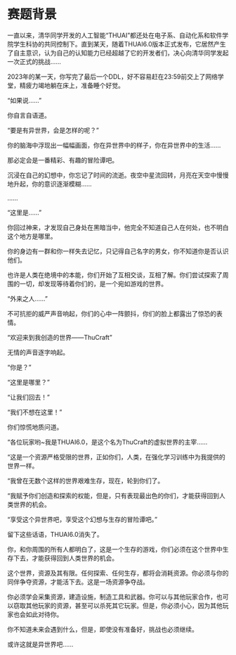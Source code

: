 # 赛题背景

一直以来，清华同学开发的人工智能“THUAI”都还处在电子系、自动化系和软件学院学生科协的共同控制下。直到某天，随着THUAI6.0版本正式发布，它居然产生了自主意识，认为自己的认知能力已经超越了它的开发者们，决心向清华同学发起一次正式的挑战……

2023年的某一天，你写完了最后一个DDL，好不容易赶在23:59前交上了网络学堂，精疲力竭地躺在床上，准备睡个好觉。

“如果说……”

你自言自语道。

“要是有异世界，会是怎样的呢？”

你的脑海中浮现出一幅幅画面，你在异世界中的样子，你在异世界中的生活……

那必定会是一番精彩、有趣的冒险谭吧。

沉浸在自己的幻想中，你忘记了时间的流逝。夜空中星流回转，月亮在天空中慢慢地升起，你的意识逐渐模糊……

……

“这里是……”

你回过神来，才发现自己身处在黑暗当中，他完全不知道自己人在何处，也不明白这个地方是哪里。

你的身边有一群和你一样失去记忆，只记得自己名字的男女，你不知道你是否认识他们。

也许是人类在绝境中的本能，你们开始了互相交谈，互相了解。你们尝试探索了周围的一切，却发现等待着你们的，是一个宛如游戏的世界。

“外来之人……”

不可抗拒的威严声音响起，你们的心中一阵颤抖，你们的脸上都露出了惊恐的表情。

“欢迎来到我创造的世界——ThuCraft”

无情的声音逐字响起。

“你是？”

“这里是哪里？”

“让我们回去！”

“我们不想在这里！”

你们惊慌地质问道。

“各位玩家哟~我是THUAI6.0，是这个名为ThuCraft的虚拟世界的主宰……

“这是一个资源严格受限的世界，正如你们，人类，在强化学习训练中为我提供的世界一样。

“我曾在无数个这样的世界艰难生存，现在，轮到你们了。

“我赋予你们创造和探索的权能，但是，只有表现最出色的你们，才能获得回到人类世界的机会。

“享受这个异世界吧，享受这个幻想与生存的冒险谭吧。”

留下这些话语，THUAI6.0消失了。

你，和你周围的所有人都明白了，这是一个生存的游戏，你们必须在这个世界中生存下去，才能获得回到人类世界的机会。

这个世界，资源及其有限。任何探索、任何生存，都将会消耗资源。你必须与你的同伴争夺资源，才能活下去。这是一场资源争夺战。

你必须学会采集资源，建造设施，制造工具和武器。你可以与其他玩家合作，也可以窃取其他玩家的资源，甚至可以杀死其它玩家。但是，你必须小心，因为其他玩家也会如此对待你。

你不知道未来会遇到什么，但是，即使没有准备好，挑战也必须继续。

或许这就是异世界吧……